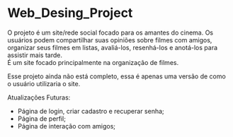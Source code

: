 # Web_Desing_Project

O projeto é um site/rede social focado para os amantes do cinema. Os usuários podem compartilhar suas opiniões sobre filmes com amigos, organizar seus filmes em listas, avaliá-los, resenhá-los e anotá-los para assistir mais tarde.<br>
É um site focado principalmente na organização de filmes.<br>

Esse projeto ainda não está completo, essa é apenas uma versão de como o usuário utilizaria o site.<br>

Atualizações Futuras:

* Página de login, criar cadastro e recuperar senha;
* Página de perfil;
* Página de interação com amigos;